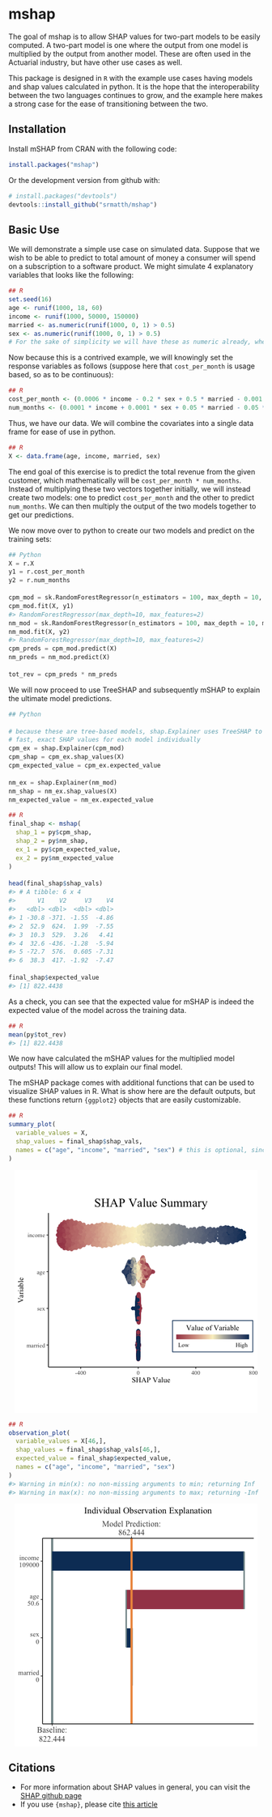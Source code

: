 
<!-- README.md is generated from README.Rmd. Please edit that file -->

# mshap

<!-- badges: start -->
<!-- badges: end -->

The goal of mshap is to allow SHAP values for two-part models to be
easily computed. A two-part model is one where the output from one model
is multiplied by the output from another model. These are often used in
the Actuarial industry, but have other use cases as well.

This package is designed in `R` with the example use cases having models
and shap values calculated in python. It is the hope that the
interoperability between the two languages continues to grow, and the
example here makes a strong case for the ease of transitioning between
the two.

## Installation

Install mSHAP from CRAN with the following code:

``` r
install.packages("mshap")
```

Or the development version from github with:

``` r
# install.packages("devtools")
devtools::install_github("srmatth/mshap")
```

## Basic Use

We will demonstrate a simple use case on simulated data. Suppose that we
wish to be able to predict to total amount of money a consumer will
spend on a subscription to a software product. We might simulate 4
explanatory variables that looks like the following:

``` r
## R
set.seed(16)
age <- runif(1000, 18, 60)
income <- runif(1000, 50000, 150000)
married <- as.numeric(runif(1000, 0, 1) > 0.5)
sex <- as.numeric(runif(1000, 0, 1) > 0.5)
# For the sake of simplicity we will have these as numeric already, where 0 represents male and 1 represents female
```

Now because this is a contrived example, we will knowingly set the
response variables as follows (suppose here that `cost_per_month` is
usage based, so as to be continuous):

``` r
## R
cost_per_month <- (0.0006 * income - 0.2 * sex + 0.5 * married - 0.001 * age) + 10
num_months <- (0.0001 * income + 0.0001 * sex + 0.05 * married - 0.05 * age) + 3
```

Thus, we have our data. We will combine the covariates into a single
data frame for ease of use in python.

``` r
## R
X <- data.frame(age, income, married, sex)
```

The end goal of this exercise is to predict the total revenue from the
given customer, which mathematically will be
`cost_per_month * num_months`. Instead of multiplying these two vectors
together initially, we will instead create two models: one to predict
`cost_per_month` and the other to predict `num_months`. We can then
multiply the output of the two models together to get our predictions.

We now move over to python to create our two models and predict on the
training sets:

``` python
## Python
X = r.X
y1 = r.cost_per_month
y2 = r.num_months

cpm_mod = sk.RandomForestRegressor(n_estimators = 100, max_depth = 10, max_features = 2)
cpm_mod.fit(X, y1)
#> RandomForestRegressor(max_depth=10, max_features=2)
nm_mod = sk.RandomForestRegressor(n_estimators = 100, max_depth = 10, max_features = 2)
nm_mod.fit(X, y2)
#> RandomForestRegressor(max_depth=10, max_features=2)
cpm_preds = cpm_mod.predict(X)
nm_preds = nm_mod.predict(X)

tot_rev = cpm_preds * nm_preds
```

We will now proceed to use TreeSHAP and subsequently mSHAP to explain
the ultimate model predictions.

``` python
## Python

# because these are tree-based models, shap.Explainer uses TreeSHAP to calculate
# fast, exact SHAP values for each model individually
cpm_ex = shap.Explainer(cpm_mod)
cpm_shap = cpm_ex.shap_values(X)
cpm_expected_value = cpm_ex.expected_value

nm_ex = shap.Explainer(nm_mod)
nm_shap = nm_ex.shap_values(X)
nm_expected_value = nm_ex.expected_value
```

``` r
## R
final_shap <- mshap(
  shap_1 = py$cpm_shap, 
  shap_2 = py$nm_shap, 
  ex_1 = py$cpm_expected_value, 
  ex_2 = py$nm_expected_value
)

head(final_shap$shap_vals)
#> # A tibble: 6 x 4
#>      V1    V2     V3    V4
#>   <dbl> <dbl>  <dbl> <dbl>
#> 1 -30.8 -371. -1.55  -4.86
#> 2  52.9  624.  1.99  -7.55
#> 3  10.3  529.  3.26   4.41
#> 4  32.6 -436. -1.28  -5.94
#> 5 -72.7  576.  0.605 -7.31
#> 6  38.3  417. -1.92  -7.47

final_shap$expected_value
#> [1] 822.4438
```

As a check, you can see that the expected value for mSHAP is indeed the
expected value of the model across the training data.

``` r
## R
mean(py$tot_rev)
#> [1] 822.4438
```

We now have calculated the mSHAP values for the multiplied model
outputs! This will allow us to explain our final model.

The mSHAP package comes with additional functions that can be used to
visualize SHAP values in R. What is show here are the default outputs,
but these functions return `{ggplot2}` objects that are easily
customizable.

``` r
## R
summary_plot(
  variable_values = X,
  shap_values = final_shap$shap_vals, 
  names = c("age", "income", "married", "sex") # this is optional, since X has column names
)
```

<img src="README_files/figure-gfm/unnamed-chunk-10-1.png" style="display: block; margin: auto;" />

``` r
## R
observation_plot(
  variable_values = X[46,],
  shap_values = final_shap$shap_vals[46,],
  expected_value = final_shap$expected_value,
  names = c("age", "income", "married", "sex")
)
#> Warning in min(x): no non-missing arguments to min; returning Inf
#> Warning in max(x): no non-missing arguments to max; returning -Inf
```

<img src="README_files/figure-gfm/unnamed-chunk-11-1.png" style="display: block; margin: auto;" />

## Citations

-   For more information about SHAP values in general, you can visit the
    [SHAP github page](https://github.com/slundberg/shap)
-   If you use `{mshap}`, please cite [this article](https://google.com)
